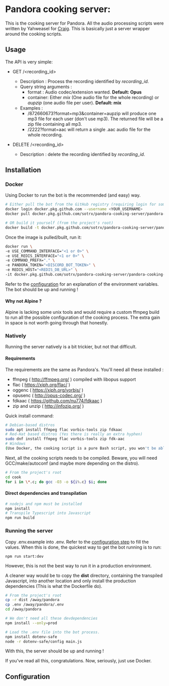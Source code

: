 # Pandora cooking server:

This is the cooking server for Pandora. All the audio processing scripts were written by Yahweasel 
for [Craig](https://github.com/Yahweasel/craig). This is basically just a server wrapper around the
cooking scripts.

## Usage

The API is very simple:

+ GET /<recording_id> 
    + Description : Process the recording identified by *recording_id*. 
    + Query string arguments :
        + format : Audio codec/extension wanted. **Default: Opus**
        + container: Either *mix* (One audio file for the whole recording) or *aupzip* (one audio file per user). 
        **Default: mix**
    + Examples :
        + /872660673?format=mp3&container=aupzip will produce one mp3 file for each user (don't use mp3).
        The returned file will be a zip file containing all mp3.
        + /2222?format=aac will return a single .aac audio file for the whole recording.
        
+ DELETE /<recording_id>
    + Description : delete the recording identified by *recording_id*. 


## Installation

### Docker
Using Docker to run the bot is the recommended (and easy) way.
```bash
# Either pull the bot from the GitHub registry (requiring login for some reason)
docker login docker.pkg.github.com --username <YOUR_USERNAME>
docker pull docker.pkg.github.com/sotrx/pandora-cooking-server/pandora-cooking-server:latest

# OR build it yourself (from the project's root)
docker build -t docker.pkg.github.com/sotrx/pandora-cooking-server/pandora-cooking-server:latest
```
Once the image is pulled/built, run it:

```bash
docker run \
-e USE_COMMAND_INTERFACE="<1 or 0>" \
-e USE_REDIS_INTERFACE="<1 or 0>" \
-e COMMAND_PREFX="." \
-e PANDORA_TOKEN="<DISCORD_BOT_TOKEN>" \
-e REDIS_HOST="<REDIS_DB_URL>" \
-it docker.pkg.github.com/sotrx/pandora-cooking-server/pandora-cooking-server:latest
```
Refer to the [configuration](#configuration) for an explanation of the environment variables.
The bot should be up and running !

#### Why not Alpine ? 
Alpine is lacking some unix tools and would require a custom ffmpeg build to run all the possible configuration of the
cooking process. The extra gain in space is not worth going through that honestly.  

### Natively
Running the server natively is a bit trickier, but not that difficult.

#### Requirements

The requirements are the same as Pandora's. 
You'll need all these installed : 
+ ffmpeg ( http://ffmpeg.org/ ) compiled with libopus support
+ flac ( https://xiph.org/flac/ )
+ oggenc ( https://xiph.org/vorbis/ )
+ opusenc ( http://opus-codec.org/ )
+ fdkaac ( https://github.com/nu774/fdkaac )
+ zip and unzip ( http://infozip.org/ )

Quick install command: 
```bash
# Debian-based distros
sudo apt install ffmpeg flac vorbis-tools zip fdkaac
# Red-Hat based distros (Yes there is really an extra hyphen)
sudo dnf install ffmpeg flac vorbis-tools zip fdk-aac
# Windows
(Use Docker, the cooking script is a pure Bash script, you won't be able to run it anyway) 
```

Next, all the cooking scripts needs to be compiled. Beware, you will need GCC/make/autoconf
(and maybe more depending on the distro).
```bash
# From the project's root
cd cook
for i in \*.c; do gcc -O3 -o ${i%.c} $i; done
```

#### Direct dependencies and transpilation

```bash
# nodejs and npm must be installed
npm install
# Transpile Typescript into Javascript
npm run build
```

### Running the server

Copy .env.example into .env. Refer to the [configuration step](#configuration) to fill the values. 
When this is done, the quickest way to get the bot running is to run:
   
    npm run start:dev
    
However, this is not the best way to run it in a production environment. 

A cleaner way would be to copy the **dist** directory, containing the transpiled Javascript, into another location and
only install the production dependencies (This is what the Dockerfile do).
```bash
# From the project's root
cp -r dist /away/pandora
cp .env /away/pandora/.env
cd /away/pandora

# We don't need all these devdependencies 
npm install --only=prod

# Load the .env file into the bot process.
npm install dotenv-safe
node -r dotenv-safe/config main.js
```
With this, the server should be up and running ! 

If you've read all this, congratulations. Now, seriously, just use Docker. 

## Configuration






